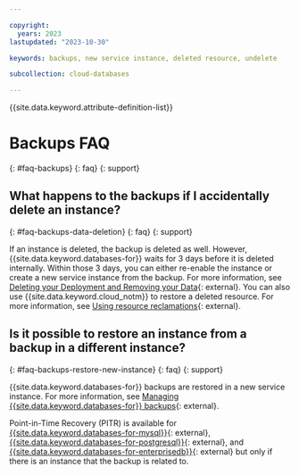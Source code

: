 ```yaml
---

copyright:
  years: 2023
lastupdated: "2023-10-30"

keywords: backups, new service instance, deleted resource, undelete

subcollection: cloud-databases

---
```


{{site.data.keyword.attribute-definition-list}}

# Backups FAQ
{: #faq-backups}
{: faq}
{: support}

## What happens to the backups if I accidentally delete an instance?
{: #faq-backups-data-deletion}
{: faq}
{: support}

If an instance is deleted, the backup is deleted as well. However, {{site.data.keyword.databases-for}} waits for 3 days before it is deleted internally. Within those 3 days, you can either re-enable the instance or create a new service instance from the backup. For more information, see [Deleting your Deployment and Removing your Data](https://cloud.ibm.com/docs/cloud-databases?topic=cloud-databases-deprovisioning){: external}. You can also use {{site.data.keyword.cloud_notm}} to restore a deleted resource. For more information, see [Using resource reclamations](/docs/account?topic=account-resource-reclamation){: external}.

## Is it possible to restore an instance from a backup in a different instance?
{: #faq-backups-restore-new-instance}
{: faq}
{: support}

{{site.data.keyword.databases-for}} backups are restored in a new service instance. For more information, see [Managing {{site.data.keyword.databases-for}} backups](https://cloud.ibm.com/docs/databases-for-mysql?topic=databases-for-mysql-dashboard-backups){: external}.

Point-in-Time Recovery (PITR) is available for [{{site.data.keyword.databases-for-mysql}}](/docs/databases-for-mysql?topic=databases-for-mysql-pitr){: external}, [{{site.data.keyword.databases-for-postgresql}}](/docs/databases-for-postgresql?topic=databases-for-postgresql-pitr){: external}, and [{{site.data.keyword.databases-for-enterprisedb}}](/docs/databases-for-enterprisedb?topic=databases-for-enterprisedb-pitr){: external} but only if there is an instance that the backup is related to.
